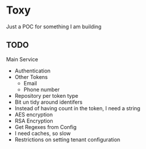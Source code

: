 # Toxy
Just a POC for something I am building


## TODO

Main Service
- Authentication
- Other Tokens
    - Email
    - Phone number
- Repository per token type
- Bit un tidy around identifers
- Instead of having count in the token, I need a string
- AES encryption
- RSA Encryption
- Get Regexes from Config
- I need caches, so slow
- Restrictions on setting tenant configuration